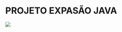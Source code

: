 # PROJETO EXPASÃO JAVA 



![](https://github.com/edvaldoljr/Projeto-Expasao-Java-SpringBoot-Quarkus/blob/main/img/Captura%20de%20tela%202022-12-14%20194621.jpg?raw=true)
